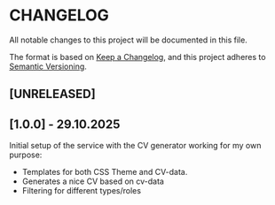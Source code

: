 # CHANGELOG

All notable changes to this project will be documented in this file.

The format is based on [Keep a Changelog](https://keepachangelog.com/en/1.1.0/),
and this project adheres to [Semantic Versioning](https://semver.org/spec/v2.0.0.html).

## [UNRELEASED]

## [1.0.0] - 29.10.2025

Initial setup of the service with the CV generator working for my own purpose:
 - Templates for both CSS Theme and CV-data.
 - Generates a nice CV based on cv-data
 - Filtering for different types/roles